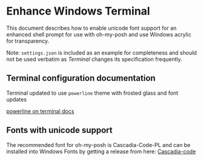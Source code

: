 # Enhance Windows Terminal

This document describes how to enable unicode font support for an enhanced shell prompt for use with oh-my-posh and use Windows acrylic for transparency.

Note: ```settings.json``` is included as an example for completeness and should not be used verbatim as _Terminal_ changes its specification frequently.

## Terminal configuration documentation

Terminal updated to use `powerline` theme with frosted glass and font updates

[powerline on terminal docs](https://docs.microsoft.com/en-gb/windows/terminal/custom-terminal-gallery/powerline-in-powershell)

## Fonts with unicode support

The recommended font for oh-my-posh is Cascadia-Code-PL and can be installed into Windows Fonts by getting a release from here: 
[Cascadia-code](https://github.com/microsoft/cascadia-code/releases)
